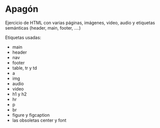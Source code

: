 # Apagón
Ejercicio de HTML con varias páginas, imágenes, video, audio y etiquetas semánticas (header, main, footer, ....)

Etiquetas usadas:
- main
- header
- nav
- footer
- table, tr y td
- a
- img
- audio
- video
- h1 y h2
- hr
- p
- br
- figure y figcaption
- las obsoletas center y font
  
